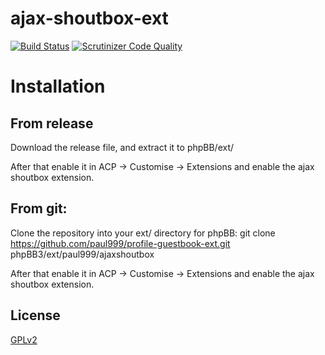 ajax-shoutbox-ext
=================
[![Build Status](https://travis-ci.org/paul999/ajax-shoutbox-ext.svg)](https://travis-ci.org/paul999/ajax-shoutbox-ext)
[![Scrutinizer Code Quality](https://scrutinizer-ci.com/g/paul999/ajax-shoutbox-ext/badges/quality-score.png?b=master)](https://scrutinizer-ci.com/g/paul999/ajax-shoutbox-ext/?branch=master)

# Installation

## From release
Download the release file, and extract it to phpBB/ext/

After that enable it in ACP -> Customise -> Extensions and enable the ajax shoutbox extension.

## From git:
Clone the repository into your ext/ directory for phpBB:
git clone https://github.com/paul999/profile-guestbook-ext.git phpBB3/ext/paul999/ajaxshoutbox

After that enable it in ACP -> Customise -> Extensions and enable the ajax shoutbox extension.

## License

[GPLv2](license.txt)
